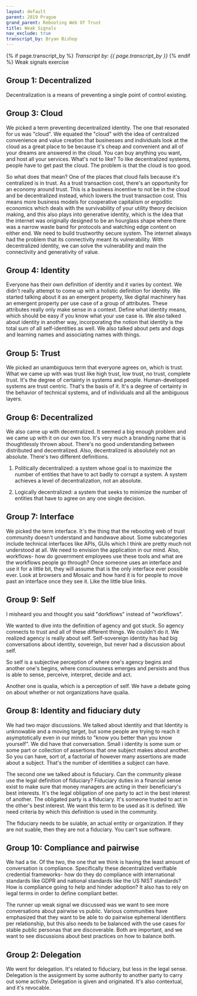 ```yaml
---
layout: default
parent: 2019 Prague
grand_parent: Rebooting Web Of Trust
title: Weak Signals
nav_exclude: true
transcript_by: Bryan Bishop
---
```


{% if page.transcript_by %} <i>Transcript by:
{{ page.transcript_by }}</i> {% endif %} Weak signals exercise

## Group 1: Decentralized

Decentralization is a means of preventing a single point of control
existing.

## Group 3: Cloud

We picked a term preventing decentralized identity. The one that
resonated for us was "cloud". We equated the "cloud" with the idea of
centralized convenience and value creation that businesses and
individuals look at the cloud as a great place to be because it's cheap
and convenient and all of your dreams are answered in the cloud. You can
buy anything you want, and host all your services. What's not to like?
To like decentralized systems, people have to get past the cloud. The
problem is that the cloud is too good.

So what does that mean? One of the places that cloud fails because it's
centralized is in trust. As a trust transaction cost, there's an
opportunity for an economy around trust. This is a business incentive to
not be in the cloud and be decentralized instead, which lowers the trust
transaction cost. This means more business models for cooperative
capitalism or ergoditic economics which deals with the survivability of
your utility theory decision making, and this also plays into generative
identity, which is the idea that the internet was originally designed to
be an hourglass shape where there was a narrow waste band for protocols
and watching edge content on either end. We need to build trustworthy
secure system. The internet always had the problem that its connectivity
meant its vulnerability. With decentralized identity, we can solve the
vulnerability and main the connectivity and generativity of value.

## Group 4: Identity

Everyone has their own definition of identity and it varies by context.
We didn't really attempt to come up with a holistic definition for
identity. We started talking about it as an emergent property, like
digital machinery has an emergent property per use case of a group of
attributes. These attributes really only make sense in a context. Define
what identity means, which should be easy if you know what your use case
is. We also talked about identity in another way, incorporating the
notion that identity is the total sum of all self-identities as well. We
also talked about pets and dogs and learning names and associating names
with things.

## Group 5: Trust

We picked an unambiguous term that everyone agrees on, which is trust.
What we came up with was trust like high trust, low trust, no trust,
complete trust. It's the degree of certainty in systems and people.
Human-developed systems are trust centric. That's the basis of it. It's
a degree of certainty in the behavior of technical systems, and of
individuals and all the ambiguous layers.

## Group 6: Decentralized

We also came up with decentralized. It seemed a big enough problem and
we came up with it on our own too. It's very much a branding name that
is thoughtlessly thrown about. There's no good understanding between
distributed and decentralized. Also, decentralized is absolutely not an
absolute. There's two different definitions.

1. Politically decentralized: a system whose goal is to maximize the
   number of entities that have to act badly to corrupt a system. A
   system achieves a level of decentralization, not an absolute.

2. Logically decentralized: a system that seeks to minimize the number
   of entities that have to agree on any one single decision.

## Group 7: Interface

We picked the term interface. It's the thing that the rebooting web of
trust community doesn't understand and handwave about. Some
subcategories include technical interfaces like APIs, GUIs which I think
are pretty much not understood at all. We need to envision the
application in our mind. Also, workflows- how do government employees
use these tools and what are the workflows people go through? Once
someone uses an interface and use it for a little bit, they will assume
that is the only interface ever possible ever. Look at browsers and
Mosaic and how hard it is for people to move past an interface once they
see it. Like the little blue links.

## Group 9: Self

I misheard you and thought you said "dorkflows" instead of "workflows".

We wanted to dive into the definition of agency and got stuck. So agency
connects to trust and all of these different things. We couldn't do it.
We realized agency is really about self. Self-sovereign identity has had
big conversations about identity, sovereign, but never had a discussion
about self.

So self is a subjective perception of where one's agency begins and
another one's begins, where consciousness emerges and persists and thus
is able to sense, perceive, interpret, decide and act.

Another one is qualia, which is a perception of self. We have a debate
going on about whether or not organizations have qualia.

## Group 8: Identity and fiduciary duty

We had two major discussions. We talked about identity and that Identity
is unknowable and a moving target, but some people are trying to reach
it asymptotically even in our minds to "know you better than you know
yourself". We did have that conversation. Small i identity is some sum
or some part or collection of assertions that one subject makes about
another. So you can have, sort of, a factorial of however many
assertions are made about a subject. That's the number of identities a
subject can have.

The second one we talked about is fiduciary. Can the community please
use the legal definition of fiduciary? Fiduciary duties in a financial
sense exist to make sure that money managers are acting in their
beneficiary's best interests. It's the legal obligation of one party to
act in the best interest of another. The obligated party is a fiduciary.
It's someone trusted to act in the other's best interest. We want this
term to be used as it is defined. We need criteria by which this
definition is used in the community.

The fiduciary needs to be suiable, an actual entity or organization. If
they are not suable, then they are not a fiduciary. You can't sue
software.

## Group 10: Compliance and pairwise

We had a tie. Of the two, the one that we think is having the least
amount of conversation is compliance. Specifically these decentralized
verifiable credential frameworks- how do they do compliance with
international standards like GDPR and national standards like the US
NIST standards? How is compliance going to help and hinder adoption? It
also has to rely on legal terms in order to define compliant better.

The runner up weak signal we discussed was we want to see more
conversations about pairwise vs public. Various communities have
emphasized that they want to be able to do pairwise ephemeral
identifiers per relationship, but this also needs to be balanced with
the use cases for stable public personas that are discoverable. Both are
important, and we want to see discussions about best practices on how to
balance both.

## Group 2: Delegation

We went for delegation. It's related to fiduciary, but less in the legal
sense. Delegation is the assignment by some authority to another party
to carry out some activity. Delegation is given and originated. It's
also contextual, and it's revocable.
